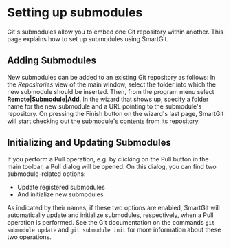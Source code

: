 # Setting up submodules

Git's submodules allow you to embed one Git repository within another.
This page explains how to set up submodules using SmartGit.

## Adding Submodules

New submodules can be added to an existing Git repository as follows: In
the *Repositories* view of the main window, select the folder into which
the new submodule should be inserted. Then, from the program menu select
**Remote\|Submodule\|Add**. In the wizard that shows up, specify a
folder name for the new submodule and a URL pointing to the submodule's
repository. On pressing the Finish button on the wizard's last page,
SmartGit will start checking out the submodule's contents from its
repository.

## Initializing and Updating Submodules

If you perform a Pull operation, e.g. by clicking on the Pull button in
the main toolbar, a Pull dialog will be opened. On this dialog, you can
find two submodule-related options:

-   Update registered submodules
-   And initialize new submodules

As indicated by their names, if these two options are enabled, SmartGit
will automatically update and initialize submodules, respectively, when
a Pull operation is performed. See the Git documentation on the commands
`git submodule update` and `git submodule init` for more information
about these two operations.

